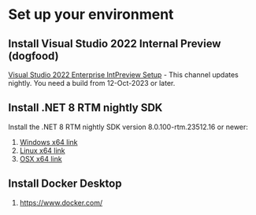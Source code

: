 # Set up your environment

## Install Visual Studio 2022 Internal Preview (dogfood)

[Visual Studio 2022 Enterprise IntPreview Setup](https://aka.ms/vs/17/intpreview/vs_enterprise.exe)
    - This channel updates nightly. You need a build from 12-Oct-2023 or later.

## Install .NET 8 RTM nightly SDK

Install the .NET 8 RTM nightly SDK version 8.0.100-rtm.23512.16 or newer:
   1. [Windows x64 link](https://dotnetbuilds.azureedge.net/public/Sdk/8.0.100-rtm.23512.16/dotnet-sdk-8.0.100-rtm.23512.16-win-x64.exe)
   2. [Linux x64 link](https://dotnetbuilds.azureedge.net/public/Sdk/8.0.100-rtm.23512.16/dotnet-sdk-8.0.100-rtm.23512.16-linux-x64.tar.gz)
   3. [OSX x64 link](https://dotnetbuilds.azureedge.net/public/Sdk/8.0.100-rtm.23512.16/dotnet-sdk-8.0.100-rtm.23512.16-osx-x64.tar.gz)

## Install Docker Desktop

1. https://www.docker.com/
